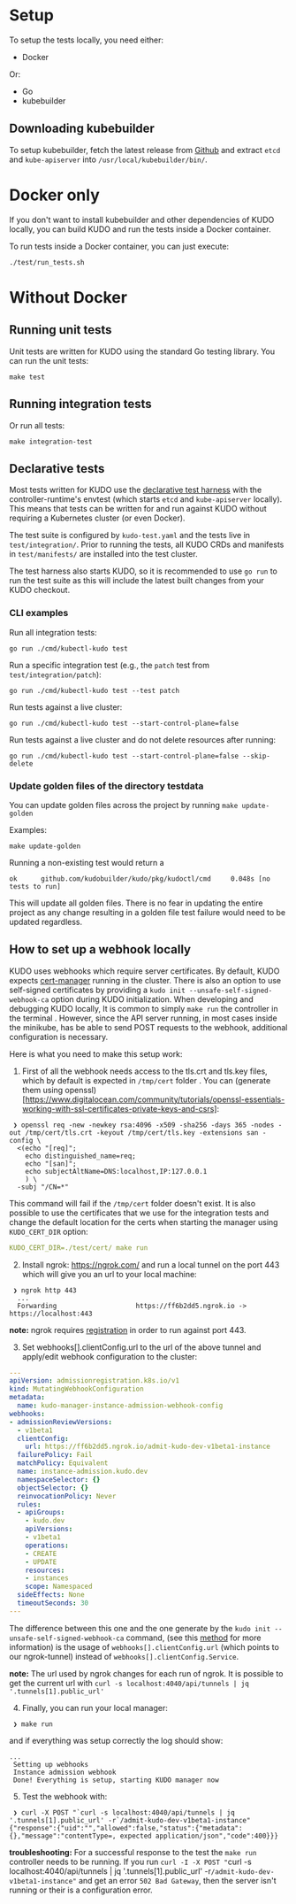 # Setup

To setup the tests locally, you need either:

* Docker

Or:

* Go
* kubebuilder

## Downloading kubebuilder

To setup kubebuilder, fetch the latest release from [Github](https://github.com/kubernetes-sigs/kubebuilder/releases) and extract `etcd` and `kube-apiserver` into `/usr/local/kubebuilder/bin/`.

# Docker only

If you don't want to install kubebuilder and other dependencies of KUDO locally, you can build KUDO and run the tests inside a Docker container.

To run tests inside a Docker container, you can just execute:

`./test/run_tests.sh`


# Without Docker

## Running unit tests

Unit tests are written for KUDO using the standard Go testing library. You can run the unit tests:

```
make test
```

## Running integration tests

Or run all tests:

```
make integration-test
```

## Declarative tests

Most tests written for KUDO use the [declarative test harness](https://kudo.dev/docs/testing) with the controller-runtime's envtest (which starts `etcd` and `kube-apiserver` locally). This means that tests can be written for and run against KUDO without requiring a Kubernetes cluster (or even Docker).

The test suite is configured by `kudo-test.yaml` and the tests live in `test/integration/`. Prior to running the tests, all KUDO CRDs and manifests in `test/manifests/` are installed into the test cluster.

The test harness also starts KUDO, so it is recommended to use `go run` to run the test suite as this will include the latest built changes from your KUDO checkout.

### CLI examples

Run all integration tests:

```
go run ./cmd/kubectl-kudo test
```

Run a specific integration test (e.g., the `patch` test from `test/integration/patch`):

```
go run ./cmd/kubectl-kudo test --test patch
```

Run tests against a live cluster:

```
go run ./cmd/kubectl-kudo test --start-control-plane=false
```

Run tests against a live cluster and do not delete resources after running:

```
go run ./cmd/kubectl-kudo test --start-control-plane=false --skip-delete
```
### Update golden files of the directory testdata

You can update golden files across the project by running `make update-golden`

Examples:
```
make update-golden
```

Running a non-existing test would return a
```
ok      github.com/kudobuilder/kudo/pkg/kudoctl/cmd     0.048s [no tests to run]
```

This will update all golden files.   There is no fear in updating the entire project as any change resulting in a golden file test failure would need to be updated regardless.


## How to set up a webhook locally

KUDO uses webhooks which require server certificates. By default, KUDO expects [cert-manager](https://cert-manager.io/) running in the cluster. There is also an option to use self-signed certificates by providing a `kudo init --unsafe-self-signed-webhook-ca` option during KUDO initialization. When developing and debugging KUDO locally, It is common to simply `make run` the controller in the terminal . However, since the API server running, in most cases inside the minikube, has be able to send POST requests to the webhook, additional configuration is necessary.

Here is what you need to make this setup work:

1. First of all the webhook needs access to the tls.crt and tls.key files, which by default is expected in `/tmp/cert` folder . You can (generate them using openssl)[https://www.digitalocean.com/community/tutorials/openssl-essentials-working-with-ssl-certificates-private-keys-and-csrs]:
```shell script
 ❯ openssl req -new -newkey rsa:4096 -x509 -sha256 -days 365 -nodes -out /tmp/cert/tls.crt -keyout /tmp/cert/tls.key -extensions san -config \
  <(echo "[req]"; 
    echo distinguished_name=req; 
    echo "[san]"; 
    echo subjectAltName=DNS:localhost,IP:127.0.0.1
    ) \
  -subj "/CN=*"
```
This command will fail if the `/tmp/cert` folder doesn't exist.  It is also possible to use the certificates that we use for the integration tests and change the default location for the certs when starting the manager using `KUDO_CERT_DIR` option:
```yaml
KUDO_CERT_DIR=./test/cert/ make run
```

2. Install ngrok: https://ngrok.com/ and run a local tunnel on the port 443 which will give you an url to your local machine:
```shell script
 ❯ ngrok http 443
  ...
  Forwarding                    https://ff6b2dd5.ngrok.io -> https://localhost:443
```
**note:** ngrok requires [registration]( https://ngrok.com/signup) in order to run against port 443.

3. Set webhooks[].clientConfig.url to the url of the above tunnel and apply/edit webhook configuration to the cluster:
```yaml
---
apiVersion: admissionregistration.k8s.io/v1
kind: MutatingWebhookConfiguration
metadata:
  name: kudo-manager-instance-admission-webhook-config
webhooks:
- admissionReviewVersions:
  - v1beta1
  clientConfig:
    url: https://ff6b2dd5.ngrok.io/admit-kudo-dev-v1beta1-instance
  failurePolicy: Fail
  matchPolicy: Equivalent
  name: instance-admission.kudo.dev
  namespaceSelector: {}
  objectSelector: {}
  reinvocationPolicy: Never
  rules:
  - apiGroups:
    - kudo.dev
    apiVersions:
    - v1beta1
    operations:
    - CREATE
    - UPDATE
    resources:
    - instances
    scope: Namespaced
  sideEffects: None
  timeoutSeconds: 30
---
```

The difference between this one and the one generate by the `kudo init --unsafe-self-signed-webhook-ca` command, (see this [method](pkg/kudoctl/kudoinit/prereq/webhook.go:163) for more information) is the usage of `webhooks[].clientConfig.url` (which points to our ngrok-tunnel) instead of `webhooks[].clientConfig.Service`.

**note:** The url used by ngrok changes for each run of ngrok.  It is possible to get the current url with `curl -s localhost:4040/api/tunnels | jq '.tunnels[1].public_url'`

4. Finally, you can run your local manager:
```shell script
 ❯ make run
```

and if everything was setup correctly the log should show:
```text
...
 Setting up webhooks
 Instance admission webhook
 Done! Everything is setup, starting KUDO manager now
```

5. Test the webhook with:
```shell script
 ❯ curl -X POST "`curl -s localhost:4040/api/tunnels | jq '.tunnels[1].public_url' -r`/admit-kudo-dev-v1beta1-instance"
{"response":{"uid":"","allowed":false,"status":{"metadata":{},"message":"contentType=, expected application/json","code":400}}}
```

**troubleshooting:** For a successful response to the test the `make run` controller needs to be running.  If you run `curl -I -X POST "`curl -s localhost:4040/api/tunnels | jq '.tunnels[1].public_url' -r`/admit-kudo-dev-v1beta1-instance"` and get an error `502 Bad Gateway`, then the server isn't running or their is a configuration error.